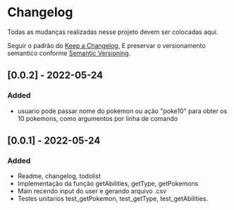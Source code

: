 # Changelog
Todas as mudanças realizadas nesse projeto devem ser colocadas aqui.

Seguir o padrão do [Keep a Changelog](https://keepachangelog.com/en/1.0.0/),
E preservar o versionamento semantico conforme [Semantic Versioning](https://semver.org/spec/v2.0.0.html).

## [0.0.2] - 2022-05-24
### Added
- usuario pode passar nome do pokemon ou ação "poke10" para obter os 10 pokemons, como argumentos por linha de comando

## [0.0.1] - 2022-05-24
### Added

- Readme, changelog, todolist
- Implementação da função getAbilities, getType, getPokemons
- Main recendo input do user e gerando arquivo .csv
- Testes unitarios test_getPokemon, test_getType, test_getAbilities.